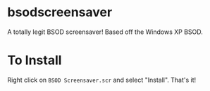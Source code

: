 bsodscreensaver
===============

A totally legit BSOD screensaver! Based off the Windows XP BSOD.

To Install
==========

Right click on `BSOD Screensaver.scr` and select "Install". That's it!
